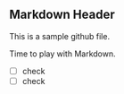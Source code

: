 ## Markdown Header

This is a sample github file. 

Time to play with Markdown.

- [ ] check
- [ ] check
